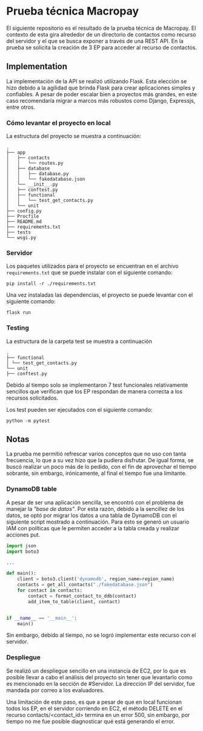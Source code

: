 # Prueba técnica Macropay

El siguiente repositorio es el resultado de la prueba técnica de Macropay. El contexto de esta gira alrededor de un directorio de contactos como recurso del servidor y el que se busca exponer a través de una REST API. En la prueba se solicita la creación de 3 EP para acceder al recurso de contactos.

## Implementation

La implementación de la API se realizó utilizando Flask. Esta elección se hizo debido a la agilidad que brinda Flask para crear aplicaciones simples y confiables. A pesar de poder escalar bien a proyectos más grandes, en este caso recomendaría migrar a marcos más robustos como Django, Expressjs, entre otros.

### Cómo levantar el proyecto en local

La estructura del proyecto se muestra a continuación:

```
.
├── app
│   ├── contacts
│   │   └── routes.py
│   ├── database
│   │   ├── database.py
│   │   └── fakedatabase.json
│   └── __init__.py
│   ├── conftest.py
│   ├── functional
│   │   └── test_get_contacts.py
│   └── unit
├── config.py
├── Procfile
├── README.md
├── requirements.txt
├── tests
└── wsgi.py
```

### Servidor

Los paquetes utilizados para el proyecto se encuentran en el archivo `requirements.txt` que se puede instalar con el siguiente comando:

    pip install -r ./requirements.txt

Una vez instaladas las dependencias, el proyecto se puede levantar con el siguiente comando:

    flask run

### Testing

La estructura de la carpeta test se muestra a continuación

```
.
├── functional
│ └── test_get_contacts.py
└── unit
├── conftest.py
```

Debido al tiempo solo se implementaron 7 test funcionales relativamente sencillos que verifican que los EP respondan de manera correcta a los recursos solicitados.

Los test pueden ser ejecutados con el siguiente comando:

    python -m pytest

## Notas

La prueba me permitió refrescar varios conceptos que no uso con tanta frecuencia, lo que a su vez hizo que la pudiera disfrutar. De igual forma, se buscó realizar un poco más de lo pedido, con el fin de aprovechar el tiempo sobrante, sin embargo, irónicamente, al final el tiempo fue una limitante.

### DynamoDB table

A pesar de ser una aplicación sencilla, se encontró con el problema de manejar la _"base de datos"_. Por esta razón, debido a la sencillez de los datos, se optó por migrar los datos a una tabla de DynamoDB con el siguiente script mostrado a continuación. Para esto se generó un usuario IAM con políticas que le permiten acceder a la tabla creada y realizar acciones put.

```python
import json
import boto3

...

def main():
    client = boto3.client('dynamodb', region_name=region_name)
    contacts = get_all_contacts("./fakedatabase.json")
    for contact in contacts:
        contact = format_contact_to_ddb(contact)
        add_item_to_table(client, contact)


if __name__ == '__main__':
    main()
```

Sin embargo, debido al tiempo, no se logró implementar este recurso con el servidor.

### Despliegue

Se realizó un despliegue sencillo en una instancia de EC2, por lo que es posible llevar a cabo el análisis del proyecto sin tener que levantarlo como es mencionado en la sección de #Servidor. La dirección IP del servidor, fue mandada por correo a los evaluadores.

Una limitación de este paso, es que a pesar de que en local funcionan todos los EP, en el servidor corriendo en EC2, el método DELETE en el recurso contacts/<contact_id> termina en un error 500, sin embargo, por tiempo no me fue posible diagnosticar qué está generando el error.
